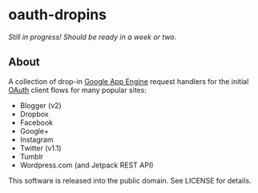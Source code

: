 oauth-dropins
=============

_Still in progress! Should be ready in a week or two._

About
---

A collection of drop-in [Google App Engine](https://appengine.google.com/)
request handlers for the initial [OAuth](http://oauth.net/) client flows for
many popular sites:

* Blogger (v2)
* Dropbox
* Facebook
* Google+
* Instagram
* Twitter (v1.1)
* Tumblr
* Wordpress.com (and Jetpack REST API)

This software is released into the public domain. See LICENSE for details.
